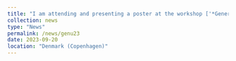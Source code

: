 ```yaml
---
title: "I am attending and presenting a poster at the workshop ['*Generative models and uncertainty quantification*', GenU 2023](https://genu.ai/2023)."
collection: news
type: "News"
permalink: /news/genu23
date: 2023-09-20
location: "Denmark (Copenhagen)"
---
```

